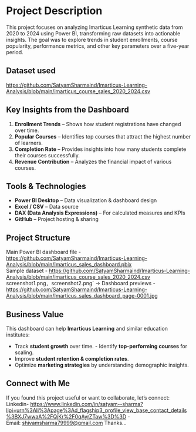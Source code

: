 # Project Description

This project focuses on analyzing Imarticus Learning synthetic data from 2020 to 2024 using Power BI, transforming raw datasets into actionable insights. The goal was to explore trends in student enrollments, course popularity, performance metrics, and other key parameters over a five-year period.

## Dataset used
https://github.com/SatyamSharmaind/Imarticus-Learning-Analysis/blob/main/imarticus_course_sales_2020_2024.csv

## Key Insights from the Dashboard   
1. **Enrollment Trends** – Shows how student registrations have changed over time.   
2. **Popular Courses** – Identifies top courses that attract the highest number of learners.   
3. **Completion Rate** – Provides insights into how many students complete their courses 
successfully.   
4. **Revenue Contribution** – Analyzes the financial impact of various courses.

## Tools & Technologies  
- **Power BI Desktop** – Data visualization & dashboard design
- **Excel / CSV** – Data source
- **DAX (Data Analysis Expressions)** – For calculated measures and KPIs
- **GitHub** – Project hosting & sharing

## Project Structure
Main Power BI dashboard file -https://github.com/SatyamSharmaind/Imarticus-Learning-Analysis/blob/main/Imarticus_sales_dashboard.pbix  
Sample dataset  - https://github.com/SatyamSharmaind/Imarticus-Learning-Analysis/blob/main/imarticus_course_sales_2020_2024.csv
screenshot1.png`, `screenshot2.png` → Dashboard previews 
-https://github.com/SatyamSharmaind/Imarticus-Learning-Analysis/blob/main/Imarticus_sales_dashboard_page-0001.jpg

## Business Value   
This dashboard can help **Imarticus Learning** and similar education institutes:
- Track **student growth** over time.   - Identify **top-performing courses** for scaling.
- Improve **student retention & completion rates**.
- Optimize **marketing strategies** by understanding demographic insights.  

## Connect with Me   
If you found this project useful or want to collaborate, let’s connect:   
Linkedin- 
https://www.linkedin.com/in/satyam--sharma?lipi=urn%3Ali%3Apage%3Ad_flagship3_profile_view_base_contact_details%3BXJ7wwaA%2FQjKr%2F0qAyrZTaw%3D%3D -         
Email: shivamsharma79999@gmail.com 
Thanks…
